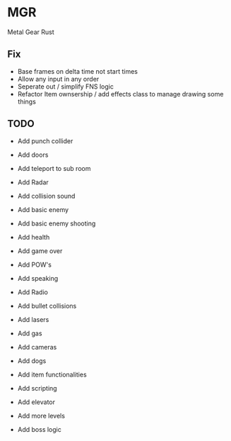 # MGR

Metal Gear Rust

## Fix

- Base frames on delta time not start times
- Allow any input in any order
- Seperate out / simplify FNS logic
- Refactor Item ownsership / add effects class to manage drawing some things

## TODO

- Add punch collider
- Add doors
- Add teleport to sub room
- Add Radar
- Add collision sound
- Add basic enemy
- Add basic enemy shooting
- Add health
- Add game over
- Add POW's
- Add speaking
- Add Radio

- Add bullet collisions
- Add lasers
- Add gas
- Add cameras
- Add dogs

- Add item functionalities
- Add scripting

- Add elevator
- Add more levels
- Add boss logic
